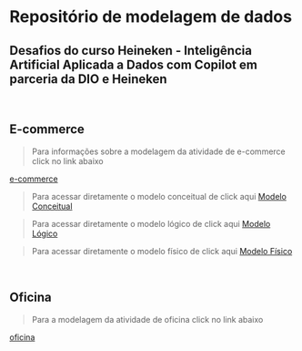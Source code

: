 # Repositório de modelagem de dados

## Desafios do curso Heineken - Inteligência Artificial Aplicada a Dados com Copilot em parceria da DIO e Heineken

<br>

## E-commerce

> Para informações sobre a modelagem da atividade de e-commerce click no link abaixo

[e-commerce](e-commerce/README.md)

> Para acessar diretamente o modelo conceitual de click aqui
[Modelo Conceitual](e-commerce/Modelo_conceitual.md)

> Para acessar diretamente o modelo lógico de click aqui
[Modelo Lógico](e-commerce/Modelo_logico.md)


> Para acessar diretamente o modelo físico de click aqui
[Modelo Físico](e-commerce/Modelo_fisico.md)




<br>

## Oficina


> Para a modelagem da atividade de oficina click no link abaixo

[oficina](oficina/README.md)